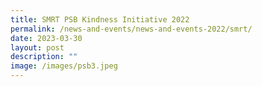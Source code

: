 ```yaml
---
title: SMRT PSB Kindness Initiative 2022
permalink: /news-and-events/news-and-events-2022/smrt/
date: 2023-03-30
layout: post
description: ""
image: /images/psb3.jpeg
---
```

